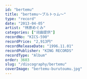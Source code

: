 ```yaml
---
id: "bertemu"
title: "bertemu～ブルトゥム～"
type: "record"
date: "2013-04-05"
artist: "林原めぐみ"
categories: ["词曲提供"]
recordNo: "KICS-590"
recordPrice: "2,913円"
recordReleaseDate: "1996.11.01"
recordPublisher: "KING RECORDS"
recordType: "Album"
order: 3603
slug: "/discography/bertemu"
coverImage: "bertemu-burutoumu.jpg"
---
```



